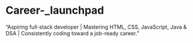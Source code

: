 # Career-_launchpad
“Aspiring full-stack developer | Mastering HTML, CSS, JavaScript, Java &amp; DSA | Consistently coding toward a job-ready career.”

